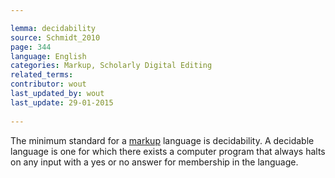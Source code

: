 ```yaml
---

lemma: decidability
source: Schmidt_2010
page: 344 
language: English
categories: Markup, Scholarly Digital Editing
related_terms: 
contributor: wout
last_updated_by: wout
last_update: 29-01-2015
        
---
```


The minimum standard for a [markup](markup.html) language is decidability. A decidable language is one for which there exists a computer program that always halts on any input with a yes or no answer for membership in the language.

